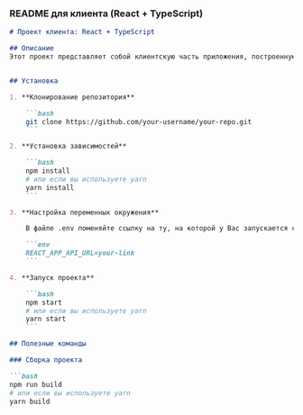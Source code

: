 
### README для клиента (React + TypeScript)

```markdown
# Проект клиента: React + TypeScript

## Описание
Этот проект представляет собой клиентскую часть приложения, построенную с использованием React и TypeScript.


## Установка

1. **Клонирование репозитория**

    ```bash
    git clone https://github.com/your-username/your-repo.git
    ```

2. **Установка зависимостей**

    ```bash
    npm install
    # или если вы используете yarn
    yarn install
    ```

3. **Настройка переменных окружения**

    В файле .env поменяйте ссылку на ту, на которой у Вас запускается сервер

    ```env
    REACT_APP_API_URL=your-link
    ```

4. **Запуск проекта**

    ```bash
    npm start
    # или если вы используете yarn
    yarn start
    ```

## Полезные команды

### Сборка проекта

```bash
npm run build
# или если вы используете yarn
yarn build
